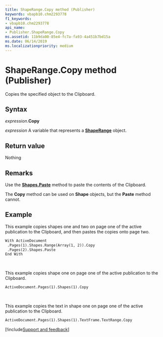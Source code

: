 ```yaml
---
title: ShapeRange.Copy method (Publisher)
keywords: vbapb10.chm2293778
f1_keywords:
- vbapb10.chm2293778
api_name:
- Publisher.ShapeRange.Copy
ms.assetid: 11b9da00-85e4-fc7a-fa93-4a451b7bd15a
ms.date: 06/14/2019
ms.localizationpriority: medium
---
```



# ShapeRange.Copy method (Publisher)

Copies the specified object to the Clipboard.


## Syntax

_expression_.**Copy**

_expression_ A variable that represents a **[ShapeRange](Publisher.ShapeRange.md)** object.


## Return value

Nothing


## Remarks

Use the **[Shapes.Paste](Publisher.Shapes.Paste.md)** method to paste the contents of the Clipboard.

The **Copy** method can be used on **Shape** objects, but the **Paste** method cannot.


## Example

This example copies shapes one and two on page one of the active publication to the Clipboard, and then pastes the copies onto page two.

```vb
With ActiveDocument 
 .Pages(1).Shapes.Range(Array(1, 2)).Copy 
 .Pages(2).Shapes.Paste 
End With
```

<br/>

This example copies shape one on page one of the active publication to the Clipboard.

```vb
ActiveDocument.Pages(1).Shapes(1).Copy
```

<br/>

This example copies the text in shape one on page one of the active publication to the Clipboard.

```vb
ActiveDocument.Pages(1).Shapes(1).TextFrame.TextRange.Copy
```

[!include[Support and feedback](~/includes/feedback-boilerplate.md)]